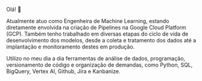 Olá! 🙂

Atualmente atuo como Engenheira de Machine Learning, estando diretamente envolvida na criação de Pipelines na Google Cloud Platform (GCP). Também tenho trabalhado em diversas etapas do ciclo de vida de desenvolvimento dos modelos, desde a coleta e tratamento dos dados até a implantação e monitoramento destes em produção.

Utilizo no meu dia a dia ferramentas de análise de dados, programação, versionamento de código e organização de demandas, como Python, SQL, BigQuery, Vertex AI, Github, Jira e Kanbanize.

<!--
**deborakassem/deborakassem** is a ✨ _special_ ✨ repository because its `README.md` (this file) appears on your GitHub profile.

Here are some ideas to get you started:

- 🔭 I’m currently working on ...
- 🌱 I’m currently learning ...
- 👯 I’m looking to collaborate on ...
- 🤔 I’m looking for help with ...
- 💬 Ask me about ...
- 📫 How to reach me: ...
- 😄 Pronouns: ...
- ⚡ Fun fact: ...
-->
